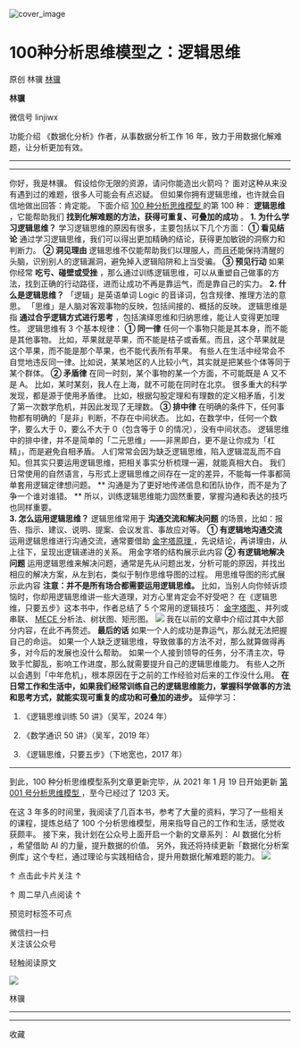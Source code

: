 ![cover_image](https://mmbiz.qpic.cn/mmbiz_jpg/giaycic3UNwo3UCgsKQibYu7KzibmdR5h3sxcLetFcam6aR2ejPmU4fskVwQajTs6bGVK0dQUj5YAMnicZfybKnLkZg/0?wx_fmt=jpeg)

#  100种分析思维模型之：逻辑思维

原创  林骥  [ 林骥 ](javascript:void\(0\);)

**林骥**

微信号  linjiwx

功能介绍  《数据化分析》作者，从事数据分析工作 16 年，致力于用数据化解难题，让分析更加有效。

__ __

__ _ _ _ _

你好，我是林骥。  假设给你无限的资源，请问你能造出火箭吗？  面对这种从来没有遇到过的难题，很多人可能会有点迟疑。
但如果你拥有逻辑思维，也许就会自信地做出回答：肯定能。  下面介绍  [ 100 种分析思维模型
](https://mp.weixin.qq.com/mp/appmsgalbum?__biz=MzA4ODE2OTIxMw==&action=getalbum&album_id=1701638273011351554#wechat_redirect)
的第 100 种： **逻辑思维** ，它能帮助我们 **找到化解难题的方法，获得可重复、可叠加的成功** 。  **1\. 为什么学习逻辑思维？**
学习逻辑思维的原因有很多，主要包括以下几个方面：  **① 看见结论** 通过学习逻辑思维，我们可以得出更加精确的结论，获得更加敏锐的洞察力和判断力。
**② 洞见理由** 逻辑思维不仅能帮助我们以理服人，而且还能保持清醒的头脑，识别别人的逻辑漏洞，避免掉入逻辑陷阱和上当受骗。  **③ 预见行动**
如果你经常 **吃亏、碰壁或受挫** ，那么通过训练逻辑思维，可以从重塑自己做事的方法，找到正确的行动路径，进而让成功不再是靠运气，而是靠自己的实力。
**2\. 什么是逻辑思维？** 「逻辑」是英语单词 Logic 的音译词，包含规律、推理方法的意思。
「思维」是人脑对客观事物的反映，包括间接的、概括的反映。  逻辑思维是指 **通过合乎逻辑方式进行思考** ，包括演绎思维和归纳思维，能让人变得更加理性。
逻辑思维有 3 个基本规律：  **① 同一律** 任何一个事物只能是其本身，而不能是其他事物。
比如，苹果就是苹果，而不能是桔子或香蕉。而且，这个苹果就是这个苹果，而不能是那个苹果，也不能代表所有苹果。
有些人在生活中经常会不自觉地违反同一律。比如说，某某地区的人比较小气，其实就是把某些个体等同于某个群体。  **② 矛盾律**
在同一时刻，某个事物的某一个方面，不可能既是 A 又不是 A。  比如，某时某刻，我人在上海，就不可能在同时在北京。
很多重大的科学发现，都是源于使用矛盾律。  比如，根据勾股定理和有理数的定义相矛盾，引发了第一次数学危机，并因此发现了无理数。  **③ 排中律**
在明确的条件下，任何事物都有明确的「是非」判断，不存在中间状态。  比如，在数学中，任何一个数字，要么大于 0，要么不大于 0（包含等于 0
的情况），没有中间状态。  逻辑思维中的排中律，并不是简单的「二元思维」——非黑即白，更不是让你成为「杠精」，而是避免自相矛盾。
人们常常会因为缺乏逻辑思维，陷入逻辑混乱而不自知。但其实只要运用逻辑思维，把相关事实分析梳理一遍，就能真相大白。
我们日常使用的自然语言，与形式上逻辑思维之间存在一定的差异，不能每一件事都简单套用逻辑定律想问题。  **
沟通是为了更好地传递信息和团队协作，而不是为了争一个谁对谁错。  ** 所以，训练逻辑思维能力固然重要，掌握沟通和表达的技巧也同样重要。  
**3\. 怎么运用逻辑思维？** 逻辑思维常用于 **沟通交流和解决问题** 的场景，比如：报告、指示、建议、说明、提案、会议发言、事故应对等。  **①
有逻辑地沟通交流** 运用逻辑思维进行沟通交流，通常要借助  [ 金字塔原理
](https://mp.weixin.qq.com/s?__biz=MzA4ODE2OTIxMw==&mid=2653481424&idx=1&sn=4ada2a298b05f9f559380fcb8f3492a4&scene=21#wechat_redirect)
，先说结论，再讲理由，从上往下，呈现出逻辑递进的关系。  用金字塔的结构展示此内容  **② 有逻辑地解决问题**
运用逻辑思维来解决问题，通常是先从问题出发，分析可能的原因，并找出相应的解决方案，从左到右，类似于制作思维导图的过程。  用思维导图的形式展示此内容
**注意：并不是所有场合都需要运用逻辑思维。** 比如，当别人向你倾诉烦恼时，你却用逻辑思维讲一些大道理，对方心里肯定会不好受吧？
在《逻辑思维，只要五步》这本书中，作者总结了 5 个常用的逻辑技巧：  [ 金字塔图
](https://mp.weixin.qq.com/s?__biz=MzA4ODE2OTIxMw==&mid=2653481424&idx=1&sn=4ada2a298b05f9f559380fcb8f3492a4&scene=21#wechat_redirect)
、并列或串联、  [ MECE
](https://mp.weixin.qq.com/s?__biz=MzA4ODE2OTIxMw==&mid=2653482301&idx=1&sn=356a89d988f41f6ebb8dfef330a6aba7&scene=21#wechat_redirect)
分析法、树状图、矩形图。
![](https://mmbiz.qpic.cn/mmbiz_png/giaycic3UNwo3UCgsKQibYu7KzibmdR5h3sxoeEnBlR8BO1WHEwOxBUtJlflna2X7Iba1R4vI16SAVNz3qyZFyDF2Q/640?wx_fmt=png&from=appmsg)
我在以前的文章中介绍过其中大部分内容，在此不再赘述。  **最后的话** 如果一个人的成功是靠运气，那么就无法把握自己的命运。
如果一个人缺乏逻辑思维，导致做事的方法不对，那么就算做得再多，对今后的发展也没什么帮助。
如果一个人接到领导的任务，分不清主次，导致手忙脚乱，影响工作进度，那么就需要提升自己的逻辑思维能力。
有些人之所以会遇到「中年危机」，根本原因在于之前的工作经验对后来的工作没什么用。
**在日常工作和生活中，如果我们经常训练自己的逻辑思维能力，掌握科学做事的方法和思考方式，就能实现可重复的成功和可叠加的进步。** 延伸学习：

  1. 《逻辑思维训练 50 讲》（吴军，2024 年） 

  2. 《数学通识 50 讲》（吴军，2019 年） 

  3. 《逻辑思维，只要五步》（下地宽也，2017 年） 

* * *

到此，100 种分析思维模型系列文章更新完毕，从 2021 年 1 月 19 日开始更新 [ 第 001 号分析思维模型
](https://mp.weixin.qq.com/s?__biz=MzA4ODE2OTIxMw==&mid=2653477258&idx=1&sn=b55e3f648f903eec82177e78494e1f5f&scene=21#wechat_redirect)
，至今已经过了 1203 天。

在这 3 年多的时间里，我阅读了几百本书，参考了大量的资料，学习了一些相关的课程，提炼总结了 100
个分析思维模型，用来指导自己的工作和生活，感觉收获颇丰。  接下来，我计划在公众号上面开启一个新的文章系列：  AI 数据化分析  ，希望借助 AI
的力量，提升数据的价值。  另外，我还将持续更新「数据化分析案例库」这个专栏，通过理论与实践相结合，提升用数据化解难题的能力。
![](https://mmbiz.qpic.cn/mmbiz_png/giaycic3UNwo2boJeyb3JJ2WUeGDzj9ra6PxwxBbojraGXaPiaeA51g9hFDkBXEnriaMe1icRFPyEMrtyHaw54ibNTDQ/640?wx_fmt=png&from=appmsg)

↑ 点击此卡片关注 ↑

↑  周二早八点阅读  ↑

预览时标签不可点

微信扫一扫  
关注该公众号



轻触阅读原文

![](http://mmbiz.qpic.cn/mmbiz_png/giaycic3UNwo3rBmMJ1emiaHxRCj3Om1wuZZCsgHvFSR3sVQrPsicIlRiaGUicJD8KCZibrmu0FzGBc6aBzfBz3HLIeDA/0?wx_fmt=png)

林骥







****



****



  收藏

